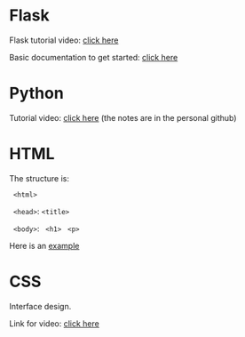 # Flask

Flask tutorial video: [click here](https://www.google.com/search?q=flask+tutorial&oq=flask+tutor&aqs=chrome.0.0j69i57j0l3j69i60l2j69i61.2791j0j9&sourceid=chrome&ie=UTF-8#kpvalbx=__eRCXv6_KtC6tQad07egBg35)

Basic documentation to get started: [click here](https://flask.palletsprojects.com/en/1.1.x/quickstart/#quickstart)


# Python

Tutorial video: [click here](https://www.youtube.com/watch?v=_uQrJ0TkZlc)
(the notes are in the personal github)

# HTML
The structure is:

` <html>`

 ` <head>`: `<title>`
 
 ` <body>`:
   ` <h1>`
   ` <p>`

Here is an [example](/HelloWorld.html)

# CSS

Interface design.


Link for video: [click here](https://www.youtube.com/watch?v=0afZj1G0BIE)
